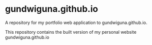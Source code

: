 # gundwiguna.github.io
A repository for my portfolio web application to gundwiguna.github.io.

This repository contains the built version of my personal website gundwiguna.github.io
